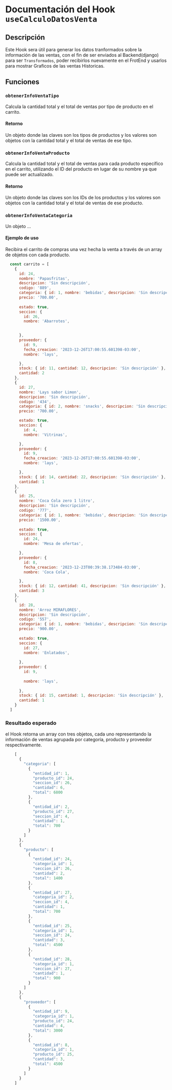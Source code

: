 # Documentación del Hook `useCalculoDatosVenta`

## Descripción
Este Hook sera útil para generar los datos tranformados sobre la información de las ventas, con el fin de ser enviados al Backend(django) para ser `Transformados`, poder recibirlos nuevamente en el FrotEnd y usarlos para mostrar Graficos de las ventas Historicas.

## Funciones

### `obtenerInfoVentaTipo`
Calcula la cantidad total y el total de ventas por tipo de producto en el carrito.

#### Retorno
Un objeto donde las claves son los tipos de productos y los valores son objetos con la cantidad total y el total de ventas de ese tipo.


### `obtenerInfoVentaProducto`
Calcula la cantidad total y el total de ventas para cada producto específico en el carrito, utilizando el ID del producto en lugar de su nombre ya que puede ser actualizado.

#### Retorno
Un objeto donde las claves son los IDs de los productos y los valores son objetos con la cantidad total y el total de ventas de ese producto.

### `obtenerInfoVentaCategoria`
Un objeto ...

#### Ejemplo de uso
Recibira el carrito de compras una vez hecha la venta a través de un array de objetos con cada producto.

```javascript
  const carrito = [
    {
      id: 24,
      nombre: 'Papasfritas',
      descripcion: 'Sin descripción',
      codigo: '889',
      categoria: { id: 1, nombre: 'bebidas', descripcion: 'Sin descripción' },
      precio: '700.00',
      
      estado: true,
      seccion: {
        id: 26,
        nombre: 'Abarrotes',

        
      },
      proveedor: {
        id: 9,
        fecha_creacion: '2023-12-26T17:00:55.601398-03:00',
        nombre: 'lays',

      },
      stock: { id: 11, cantidad: 12, descripcion: 'Sin descripción' },
      cantidad: 2
    },
    {
      id: 27,
      nombre: 'Lays sabor Limon',
      descripcion: 'Sin descripción',
      codigo: '434',
      categoria: { id: 2, nombre: 'snacks', descripcion: 'Sin descripción' },
      precio: '700.00',

      estado: true,
      seccion: {
        id: 4,
        nombre: 'Vitrinas',

      },
      proveedor: {
        id: 9,
        fecha_creacion: '2023-12-26T17:00:55.601398-03:00',
        nombre: 'lays',

      },
      stock: { id: 14, cantidad: 22, descripcion: 'Sin descripción' },
      cantidad: 1
    },
    {
      id: 25,
      nombre: 'Coca Cola zero 1 litro',
      descripcion: 'Sin descripción',
      codigo: '777',
      categoria: { id: 1, nombre: 'bebidas', descripcion: 'Sin descripción' },
      precio: '1500.00',
    
      estado: true,
      seccion: {
        id: 24,
        nombre: 'Mesa de ofertas',

      },
      proveedor: {
        id: 8,
        fecha_creacion: '2023-12-23T00:39:38.173484-03:00',
        nombre: 'Coca Cola',

      },
      stock: { id: 12, cantidad: 41, descripcion: 'Sin descripción' },
      cantidad: 3
    },
    {
      id: 28,
      nombre: 'Arroz MIRAFLORES',
      descripcion: 'Sin descripción',
      codigo: '557',
      categoria: { id: 1, nombre: 'bebidas', descripcion: 'Sin descripción' },
      precio: '900.00',
    
      estado: true,
      seccion: {
        id: 27,
        nombre: 'Enlatados',
      
      },
      proveedor: {
        id: 9,
     
        nombre: 'lays',
   
      },
      stock: { id: 15, cantidad: 1, descripcion: 'Sin descripción' },
      cantidad: 1
    }
  ]
```
### Resultado esperado

el Hook retorna un array con tres objetos, cada uno representando la información de ventas agrupada por categoría, producto y proveedor respectivamente. 


``` javascript
    [
      {
        "categoria": [
          {
            "entidad_id": 1,
            "producto_id": 24,
            "seccion_id": 26,
            "cantidad": 6,
            "total": 6800
          },
          {
            "entidad_id": 2,
            "producto_id": 27,
            "seccion_id": 4,
            "cantidad": 1,
            "total": 700
          }
        ]
      },
      {
        "producto": [
          {
            "entidad_id": 24,
            "categoria_id": 1,
            "seccion_id": 26,
            "cantidad": 2,
            "total": 1400
          },
          {
            "entidad_id": 27,
            "categoria_id": 2,
            "seccion_id": 4,
            "cantidad": 1,
            "total": 700
          },
          {
            "entidad_id": 25,
            "categoria_id": 1,
            "seccion_id": 24,
            "cantidad": 3,
            "total": 4500
          },
          {
            "entidad_id": 28,
            "categoria_id": 1,
            "seccion_id": 27,
            "cantidad": 1,
            "total": 900
          }
        ]
      },
      {
        "proveedor": [
          {
            "entidad_id": 9,
            "categoria_id": 1,
            "producto_id": 24,
            "cantidad": 4,
            "total": 3000
          },
          {
            "entidad_id": 8,
            "categoria_id": 1,
            "producto_id": 25,
            "cantidad": 3,
            "total": 4500
          }
        ]
      }
    ]
  ```
